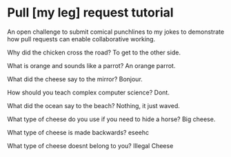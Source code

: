 # Pull [my leg] request tutorial
An open challenge to submit comical punchlines to my jokes to demonstrate how pull requests can enable collaborative working. 

Why did the chicken cross the road? To get to the other side.

What is orange and sounds like a parrot? An orange parrot.

What did the cheese say to the mirror? Bonjour.

How should you teach complex computer science? Dont.

What did the ocean say to the beach? Nothing, it just waved.

What type of cheese do you use if you need to hide a horse? Big cheese.

What type of cheese is made backwards? eseehc

What type of cheese doesnt belong to you? Illegal Cheese
